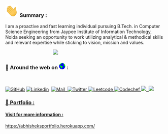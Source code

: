 ### <img src="Hi.gif" height= "40px" alt="GitHub"> Summary :

I am a proactive and fast learning individual pursuing B.Tech. in Computer Science Engineering from Jaypee Institute of Information Technology, Noida seeking an opportunity to work utilizing analytical & methodical skills and relevant expertise while sticking to vision, mission and values.
<br />


&nbsp;&nbsp;&nbsp;&nbsp;&nbsp;&nbsp;&nbsp;&nbsp;&nbsp;&nbsp;&nbsp;&nbsp;&nbsp;&nbsp;&nbsp;&nbsp;&nbsp;&nbsp;&nbsp;&nbsp;&nbsp;&nbsp;&nbsp;&nbsp;&nbsp;&nbsp;&nbsp;&nbsp;&nbsp;&nbsp;&nbsp;&nbsp;&nbsp;&nbsp;&nbsp;&nbsp;&nbsp;&nbsp;[![](https://github-readme-stats.vercel.app/api?username=abhisheksaxena1998&show_icons=true)](https://github.com/abhisheksaxena1998/)

### 📱 Around the web on <img src="Earth.gif" height= "20px" alt="GitHub"> :
<br />

<p align="left">
	<a href="https://github.com/abhisheksaxena1998"><img src="https://techcrunch.com/wp-content/uploads/2010/07/github-logo.png?w=64" height= "40px" alt="GitHub"></a>				<a href="https://www.linkedin.com/in/abhishek-saxena-5ba805180/"><img src="https://cdn.pixabay.com/photo/2017/08/22/11/56/linked-in-2668700_1280.png?w=32" height= "40px" alt="Linkedin"></a>&nbsp;						<a href="mailto:abhi123923@gmail.com"><img src="https://cdn2.iconfinder.com/data/icons/social-media-2259/512/gmail-512.png" height= "40px" alt="Mail">&nbsp;						<a href="https://twitter.com/abhE98"> <img src="https://cdn2.iconfinder.com/data/icons/minimalism/512/twitter.png" height= "40px" alt="Twitter">				<a href="https://leetcode.com/legion_abhe/"> <img src="https://leetcode.com/static/images/LeetCode_logo.png" height= "40px" alt="Leetcode">				<a href="https://www.codechef.com/users/abhe"> <img src="https://avatars1.githubusercontent.com/u/11960354?s=460&u=a77c97db3237e61ac0548a9d887f35c74c7e595e&v=4" height= "40px" alt="Codechef">						<a href="https://www.hackerrank.com/abhi123923"> <img src="https://upload.wikimedia.org/wikipedia/commons/4/40/HackerRank_Icon-1000px.png" height= "40px">&nbsp;							<a href="https://www.hackerearth.com/@abhishek5861"> <img height= "40px" src="https://upload.wikimedia.org/wikipedia/commons/e/e8/HackerEarth_logo.png" ></p>
	
### 💼 Portfolio :


#### Visit for more information : 


<p align="left">
<a href="https://abhisheksportfolio.herokuapp.com/" alt="My Portfolio">https://abhisheksportfolio.herokuapp.com/</a>
</p>
<!--
**abhisheksaxena1998/abhisheksaxena1998** is a ✨ _special_ ✨ repository because its `README.md` (this file) appears on your GitHub profile.

Here are some ideas to get you started:

- 🔭 I’m currently working on ...
- 🌱 I’m currently learning ...
- 👯 I’m looking to collaborate on ...
- 🤔 I’m looking for help with ...
- 💬 Ask me about ...
- 📫 How to reach me: ...
- 😄 Pronouns: ...
- ⚡ Fun fact: ...
-->
